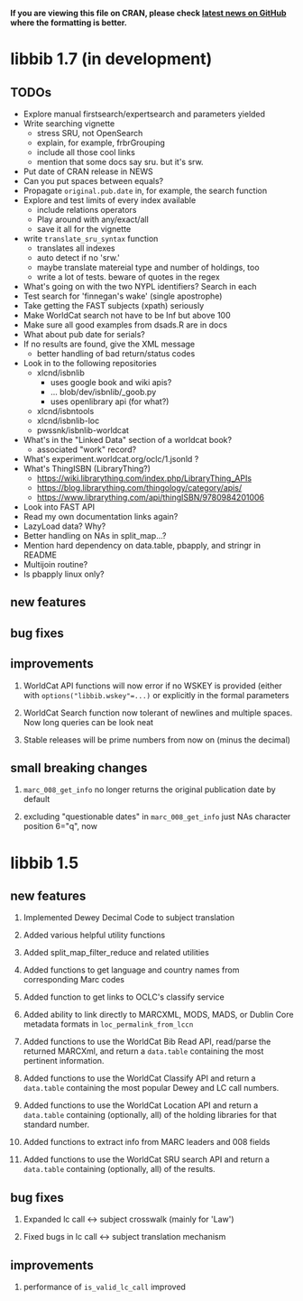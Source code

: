 
**If you are viewing this file on CRAN, please check
[latest news on GitHub](https://github.com/NYPL/libbib/blob/master/NEWS.md)
where the formatting is better.**

# libbib 1.7 (in development)

## TODOs
- Explore manual firstsearch/expertsearch and parameters yielded
- Write searching vignette
  * stress SRU, not OpenSearch
  * explain, for example, frbrGrouping
  * include all those cool links
  * mention that some docs say sru. but it's srw.
- Put date of CRAN release in NEWS
- Can you put spaces between equals?
- Propagate `original.pub.date` in, for example, the search function
- Explore and test limits of every index available
  * include relations operators
  * Play around with any/exact/all
  * save it all for the vignette
- write `translate_sru_syntax` function
  * translates all indexes
  * auto detect if no 'srw\.'
  * maybe translate matereial type and number of holdings, too
  * write a lot of tests. beware of quotes in the regex
- What's going on with the two NYPL identifiers? Search in each
- Test search for 'finnegan's wake' (single apostrophe)
- Take getting the FAST subjects (xpath) seriously
- Make WorldCat search not have to be Inf but above 100
- Make sure all good examples from dsads.R are in docs
- What about pub date for serials?
- If no results are found, give the XML message
  * better handling of bad return/status codes
- Look in to the following repositories
  * xlcnd/isbnlib
    - uses google book and wiki apis?
    - ... blob/dev/isbnlib/\_goob.py
    - uses openlibrary api (for what?)
  * xlcnd/isbntools
  * xlcnd/isbnlib-loc
  * pwssnk/isbnlib-worldcat
- What's in the "Linked Data" section of a worldcat book?
  * associated "work" record?
- What's experiment.worldcat.org/oclc/1.jsonld ?
- What's ThingISBN (LibraryThing?)
  * https://wiki.librarything.com/index.php/LibraryThing_APIs
  * https://blog.librarything.com/thingology/category/apis/
  * https://www.librarything.com/api/thingISBN/9780984201006
- Look into FAST API
- Read my own documentation links again?
- LazyLoad data? Why?
- Better handling on NAs in split_map...?
- Mention hard dependency on data.table, pbapply, and stringr in README
- Multijoin routine?
- Is pbapply linux only?

## new features

## bug fixes

## improvements

1. WorldCat API functions will now error if no WSKEY is provided
   (either with `options("libbib.wskey"=...)` or explicitly
   in the formal parameters

2. WorldCat Search function now tolerant of newlines and multiple
   spaces. Now long queries can be look neat

3. Stable releases will be prime numbers from now on (minus the decimal)

## small breaking changes

1. `marc_008_get_info` no longer returns the original publication
   date by default

2. excluding "questionable dates" in `marc_008_get_info` just NAs
   character position 6="q", now

# libbib 1.5

## new features

1. Implemented Dewey Decimal Code to subject translation

2. Added various helpful utility functions

3. Added split_map_filter_reduce and related utilities

4. Added functions to get language and country names from
   corresponding Marc codes

5. Added function to get links to OCLC's classify service

6. Added ability to link directly  to MARCXML, MODS, MADS, or
   Dublin Core metadata formats in `loc_permalink_from_lccn`

7. Added functions to use the WorldCat Bib Read API,
   read/parse the returned MARCXml, and return a `data.table`
   containing the most pertinent information.

8. Added functions to use the WorldCat Classify API and return a
   `data.table` containing the most popular Dewey and LC call numbers.

9. Added functions to use the WorldCat Location API and return a
   `data.table` containing (optionally, all) of the holding libraries
   for that standard number.

10. Added functions to extract info from MARC leaders and 008 fields

11. Added functions to use the WorldCat SRU search API and return a
    `data.table` containing (optionally, all) of the results.

## bug fixes

1. Expanded lc call <-> subject crosswalk (mainly for 'Law')

2. Fixed bugs in lc call <-> subject translation mechanism

## improvements

1. performance of `is_valid_lc_call` improved

